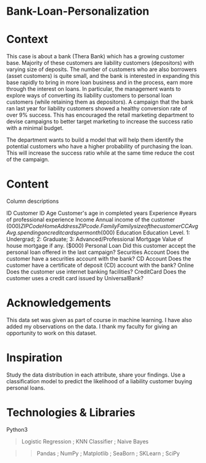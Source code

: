 # Bank-Loan-Personalization
# Context
This case is about a bank (Thera Bank) which has a growing customer base. Majority of these customers are liability customers (depositors) with varying size of deposits. The number of customers who are also borrowers (asset customers) is quite small, and the bank is interested in expanding this base rapidly to bring in more loan business and in the process, earn more through the interest on loans. In particular, the management wants to explore ways of converting its liability customers to personal loan customers (while retaining them as depositors). A campaign that the bank ran last year for liability customers showed a healthy conversion rate of over 9% success. This has encouraged the retail marketing department to devise campaigns to better target marketing to increase the success ratio with a minimal budget.

The department wants to build a model that will help them identify the potential customers who have a higher probability of purchasing the loan. This will increase the success ratio while at the same time reduce the cost of the campaign.

# Content

Column descriptions

ID Customer ID
Age Customer's age in completed years
Experience #years of professional experience
Income Annual income of the customer ($000)
ZIPCode Home Address ZIP code.
Family Family size of the customer
CCAvg Avg. spending on credit cards per month ($000)
Education Education Level. 1: Undergrad; 2: Graduate; 3: Advanced/Professional
Mortgage Value of house mortgage if any. ($000)
Personal Loan Did this customer accept the personal loan offered in the last campaign?
Securities Account Does the customer have a securities account with the bank?
CD Account Does the customer have a certificate of deposit (CD) account with the bank?
Online Does the customer use internet banking facilities?
CreditCard Does the customer uses a credit card issued by UniversalBank?

# Acknowledgements
This data set was given as part of course in machine learning. I have also added my observations on the data. I thank my faculty for giving an opportunity to work on this dataset.

# Inspiration
Study the data distribution in each attribute, share your findings. Use a classification model to predict the likelihood of a liability customer buying personal loans.

# Technologies & Libraries
Python3 

> Logistic Regression ; KNN Classifier ; Naive Bayes

>> Pandas ; NumPy ; Matplotlib ; SeaBorn ; SKLearn ; SciPy
